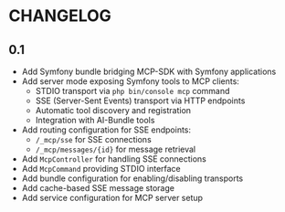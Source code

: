 CHANGELOG
=========

0.1
---

 * Add Symfony bundle bridging MCP-SDK with Symfony applications
 * Add server mode exposing Symfony tools to MCP clients:
   - STDIO transport via `php bin/console mcp` command
   - SSE (Server-Sent Events) transport via HTTP endpoints
   - Automatic tool discovery and registration
   - Integration with AI-Bundle tools
 * Add routing configuration for SSE endpoints:
   - `/_mcp/sse` for SSE connections
   - `/_mcp/messages/{id}` for message retrieval
 * Add `McpController` for handling SSE connections
 * Add `McpCommand` providing STDIO interface
 * Add bundle configuration for enabling/disabling transports
 * Add cache-based SSE message storage
 * Add service configuration for MCP server setup